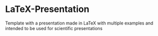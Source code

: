 # LaTeX-Presentation
Template with a presentation made in LaTeX with multiple examples and intended to be used for scientific presentations
